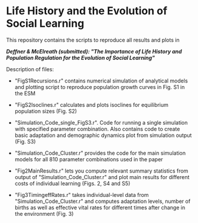 # Life History and the Evolution of Social Learning

This repository contains the scripts to reproduce all results and plots in 

***Deffner & McElreath (submitted):
"The Importance of Life History and Population Regulation for the Evolution of Social Learning"***

Description of files:

- "FigS1Recursions.r" contains numerical simulation of analytical models and plotting script to reproduce population growth curves in Fig. S1 in the ESM

- "FigS2Isoclines.r" calculates and plots isoclines for equilibrium population sizes (Fig. S2)

- "Simulation_Code_single_FigS3.r". Code for running a single simulation with specified parameter combination. Also contains code to create basic adaptation and demographic dynamics plot from simulation output (Fig. S3)

- "Simulation_Code_Cluster.r" provides the code for the main simulation models for all 810 parameter combinations used in the paper

- "Fig2MainResults.r" lets you compute relevant summary statistics from output of "Simulation_Code_Cluster.r" and plot main results for different costs of individual learning (Figs. 2, S4 and S5)

- "Fig3TimingeffRates.r" takes individual-level data from "Simulation_Code_Cluster.r" and computes adaptation levels, number of births as well as effective vital rates for different times after change in the environment (Fig. 3)
